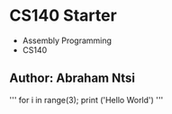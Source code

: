 # CS140 Starter

- Assembly Programming
- CS140

## Author: Abraham Ntsi

'''
	for i in range(3);
		print ('Hello World')
'''
